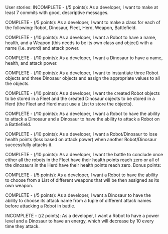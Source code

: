 User stories:
INCOMPLETE - (/5 points): As a developer, I want to make at least 7 commits with good, descriptive messages.

COMPLETE - (/5 points): As a developer, I want to make a class for each of the following: Robot, Dinosaur, Fleet,
Herd, Weapon, Battlefield.

COMPLETE - (/10 points): As a developer, I want a Robot to have a name, health, and a Weapon (this needs to be its
own class and object) with a name (i.e. sword) and attack power.

COMPLETE - (/10 points): As a developer, I want a Dinosaur to have a name, health, and attack power.

COMPLETE - (/10 points): As a developer, I want to instantiate three Robot objects and three Dinosaur objects and
assign the appropriate values to all the objects.

COMPLETE - (/10 points): As a developer, I want the created Robot objects to be stored in a Fleet and the created
Dinosaur objects to be stored in a Herd (the Fleet and Herd must use a List to store the objects).

COMPLETE - (/10 points): As a developer, I want a Robot to have the ability to attack a Dinosaur and a Dinosaur to
have the ability to attack a Robot on a Battlefield.

COMPLETE - (/10 points): As a developer, I want a Robot/Dinosaur to lose health points (loss based on attack power)
when another Robot/Dinosaur successfully attacks it.

COMPLETE - (/10 points): As a developer, I want the battle to conclude once either all the robots in the Fleet have
their health points reach zero or all of the dinosaurs in the Herd have their health points reach zero.
Bonus points:

COMPLETE - (/5 points): As a developer, I want a Robot to have the ability to choose from a List of different weapons
that will be then assigned as its own weapon. 

COMPLETE - (/5 points): As a developer, I want a Dinosaur to have the ability to choose its attack name from a tuple
of different attack names before attacking a Robot in battle.

INCOMPLETE - (/2 points): As a developer, I want a Robot to have a power level and a Dinosaur to have an energy,
which will decrease by 10 every time they attack.